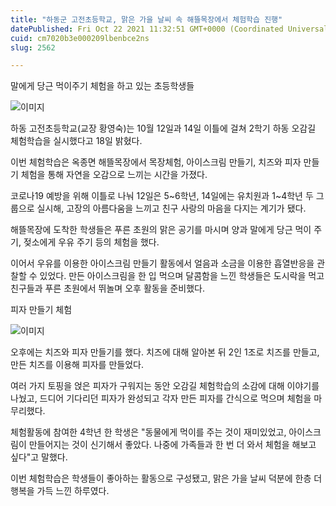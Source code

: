 ```yaml
---
title: "하동군 고전초등학교, 맑은 가을 날씨 속 해뜰목장에서 체험학습 진행"
datePublished: Fri Oct 22 2021 11:32:51 GMT+0000 (Coordinated Universal Time)
cuid: cm7020b3e000209lbenbce2ns
slug: 2562

---
```



말에게 당근 먹이주기 체험을 하고 있는 초등학생들

![이미지](https://cdn.hashnode.com/res/hashnode/image/upload/v1739252456341/1e40253b-7658-4a5d-9ee5-b821ecb75c7a.jpeg)

하동 고전초등학교(교장 황영숙)는 10월 12일과 14일 이틀에 걸쳐 2학기 하동 오감길 체험학습을 실시했다고 18일 밝혔다.

이번 체험학습은 옥종면 해뜰목장에서 목장체험, 아이스크림 만들기, 치즈와 피자 만들기 체험을 통해 자연을 오감으로 느끼는 시간을 가졌다.

코로나19 예방을 위해 이틀로 나눠 12일은 5~6학년, 14일에는 유치원과 1~4학년 두 그룹으로 실시해, 고장의 아름다움을 느끼고 친구 사랑의 마음을 다지는 계기가 됐다.

해뜰목장에 도착한 학생들은 푸른 초원의 맑은 공기를 마시며 양과 말에게 당근 먹이 주기, 젖소에게 우유 주기 등의 체험을 했다.

이어서 우유를 이용한 아이스크림 만들기 활동에서 얼음과 소금을 이용한 흡열반응을 관찰할 수 있었다. 만든 아이스크림을 한 입 먹으며 달콤함을 느낀 학생들은 도시락을 먹고 친구들과 푸른 초원에서 뛰놀며 오후 활동을 준비했다.

피자 만들기 체험

![이미지](https://cdn.hashnode.com/res/hashnode/image/upload/v1739252458513/5cd1112e-9bd6-45aa-b7e1-d8e0c780b67f.jpeg)

오후에는 치즈와 피자 만들기를 했다. 치즈에 대해 알아본 뒤 2인 1조로 치즈를 만들고, 만든 치즈를 이용해 피자를 만들었다.

여러 가지 토핑을 얹은 피자가 구워지는 동안 오감길 체험학습의 소감에 대해 이야기를 나눴고, 드디어 기다리던 피자가 완성되고 각자 만든 피자를 간식으로 먹으며 체험을 마무리했다.

체험활동에 참여한 4학년 한 학생은 "동물에게 먹이를 주는 것이 재미있었고, 아이스크림이 만들어지는 것이 신기해서 좋았다. 나중에 가족들과 한 번 더 와서 체험을 해보고 싶다"고 말했다.

이번 체험학습은 학생들이 좋아하는 활동으로 구성됐고, 맑은 가을 날씨 덕분에 한층 더 행복을 가득 느낀 하루였다.